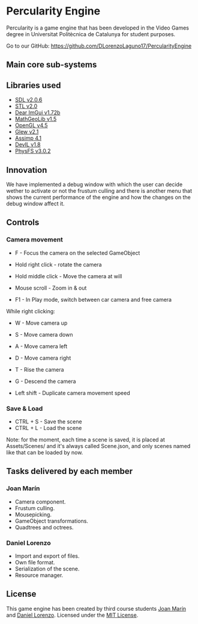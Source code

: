 # Percularity Engine
Percularity is a game engine that has been developed in the Video Games degree in Universitat Politècnica de Catalunya for student purposes.

Go to our GitHub: https://github.com/DLorenzoLaguno17/PercularityEngine

## Main core sub-systems

## Libraries used
* [SDL v2.0.6](https://www.libsdl.org/)
* [STL v2.0](https://www.geeksforgeeks.org/the-c-standard-template-library-stl/)
* [Dear ImGui v1.72b](https://github.com/ocornut/imgui)
* [MathGeoLib v1.5](https://github.com/juj/MathGeoLib)
* [OpenGL v4.5](https://www.opengl.org/)
* [Glew v2.1](http://glew.sourceforge.net/)
* [Assimp 4.1](http://assimp.org/)
* [DevIL v1.8](http://openil.sourceforge.net/)
* [PhysFS v3.0.2](https://icculus.org/physfs/)

## Innovation

We have implemented a debug window with which the user can decide wether to activate or not the frustum culling and there is another menu that shows the current performance of the engine and how the changes on the debug window affect it.

## Controls

### Camera movement

* F - Focus the camera on the selected GameObject

* Hold right click - rotate the camera
* Hold middle click - Move the camera at will
* Mouse scroll - Zoom in & out

* F1 - In Play mode, switch between car camera and free camera

While right clicking:
* W - Move camera up
* S - Move camera down
* A - Move camera left
* D - Move camera right
* T - Rise the camera
* G - Descend the camera

* Left shift - Duplicate camera movement speed

### Save & Load

* CTRL + S - Save the scene
* CTRL + L - Load the scene

Note: for the moment, each time a scene is saved, it is placed at Assets/Scenes/ and it's always called Scene.json, and only scenes named like that can be loaded by now.

## Tasks delivered by each member

### Joan Marín
* Camera component.
* Frustum culling.
* Mousepicking.
* GameObject transformations.
* Quadtrees and octrees.

### Daniel Lorenzo
* Import and export of files.
* Own file format.
* Serialization of the scene.
* Resource manager.

## License
This game engine has been created by third course students [Joan Marín](https://github.com/X0KA) and [Daniel Lorenzo](https://github.com/DLorenzoLaguno17).
Licensed under the [MIT License](LICENSE).
